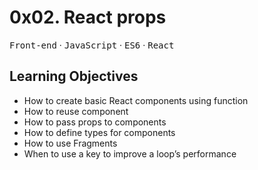 # 0x02. React props

<kbd>Front-end</kbd> &middot; <kbd>JavaScript</kbd> &middot; <kbd>ES6</kbd> &middot; <kbd>React</kbd>

## Learning Objectives

- How to create basic React components using function
- How to reuse component 
- How to pass props to components
- How to define types for components
- How to use Fragments
- When to use a key to improve a loop’s performance
